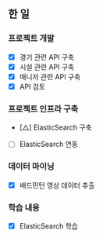 ## 한 일

### 프로젝트 개발

- [x] 경기 관련 API 구축
- [x] 시설 관련 API 구축
- [x] 매니저 관련 API 구축
- [x] API 검토

### 프로젝트 인프라 구축

- [△] ElasticSearch 구축
- [ ] ElasticSearch 연동

### 데이터 마이닝

- [x] 배드민턴 영상 데이터 추출

### 학습 내용

- [x] ElasticSearch 학습